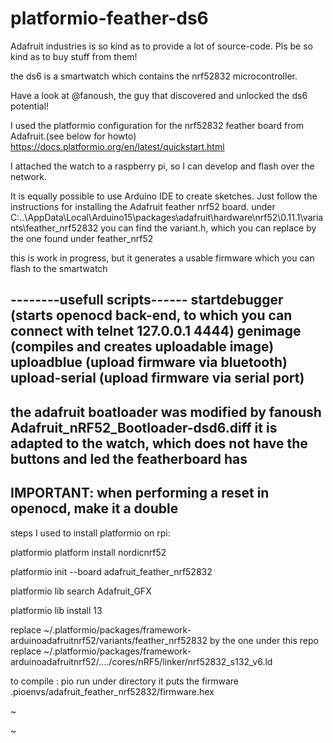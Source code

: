 # platformio-feather-ds6

Adafruit industries is so kind as to provide a lot of source-code.
Pls be so kind as to buy stuff from them!

the ds6 is a smartwatch which contains the nrf52832 microcontroller.

Have a look at @fanoush, the guy that discovered and unlocked the ds6 potential!

I used the platformio configuration for the nrf52832 feather board from Adafruit.(see below for howto)
https://docs.platformio.org/en/latest/quickstart.html



I attached the watch to a raspberry pi, so I can develop and flash over the network.



It is equally possible to use Arduino IDE to create sketches.
Just follow the instructions for installing the Adafruit feather nrf52 board.
under C:\..\AppData\Local\Arduino15\packages\adafruit\hardware\nrf52\0.11.1\variants\feather_nrf52832
you can find the variant.h, which you can replace by the one found under feather_nrf52


this is work in progress, but it generates a usable firmware which you can flash to the smartwatch


--------usefull scripts------
startdebugger (starts openocd back-end, to which you can connect with telnet 127.0.0.1 4444)
genimage (compiles and creates uploadable image)
uploadblue (upload firmware via bluetooth)
upload-serial (upload firmware via serial port)
-----------
the adafruit boatloader was modified by fanoush
Adafruit_nRF52_Bootloader-dsd6.diff
it is adapted to the watch, which does not have the buttons and led the featherboard has
----------------------------
IMPORTANT: 
when performing a reset in openocd, make it a double
----------------------------


steps I used to install platformio on rpi: 

platformio platform install nordicnrf52

platformio init --board adafruit_feather_nrf52832

platformio lib search Adafruit_GFX

platformio lib install 13

replace ~/.platformio/packages/framework-arduinoadafruitnrf52/variants/feather_nrf52832  by the one under this repo
replace ~/.platformio/packages/framework-arduinoadafruitnrf52/..../cores/nRF5/linker/nrf52832_s132_v6.ld

to compile :  pio run
under directory it puts the firmware  .pioenvs/adafruit_feather_nrf52832/firmware.hex 

~

~

